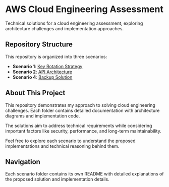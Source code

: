 # AWS Cloud Engineering Assessment

Technical solutions for a cloud engineering assessment, exploring architecture challenges and implementation approaches.

## Repository Structure

This repository is organized into three scenarios:

- **Scenario 1**: [Key Rotation Strategy](./scenario1-key-rotation/)
- **Scenario 2**: [API Architecture](./scenario2-api-management/)
- **Scenario 4**: [Backup Solution](./scenario4-backup-policy/)

## About This Project

This repository demonstrates my approach to solving cloud engineering challenges. Each folder contains detailed documentation with architecture diagrams and implementation code.

The solutions aim to address technical requirements while considering important factors like security, performance, and long-term maintainability.

Feel free to explore each scenario to understand the proposed implementations and technical reasoning behind them.

## Navigation

Each scenario folder contains its own README with detailed explanations of the proposed solution and implementation details.

